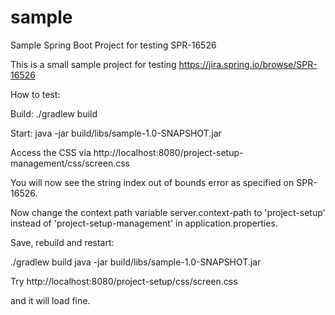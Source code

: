 # sample
Sample Spring Boot Project for testing SPR-16526

This is a small sample project for testing https://jira.spring.io/browse/SPR-16526

How to test:

Build:
./gradlew build

Start:
java -jar build/libs/sample-1.0-SNAPSHOT.jar

Access the CSS via 
http://localhost:8080/project-setup-management/css/screen.css

You will now see the string index out of bounds error as specified on SPR-16526.

Now change the context path variable server.context-path to 'project-setup' instead of 'project-setup-management' in application.properties.

Save, rebuild and restart:

./gradlew build
java -jar build/libs/sample-1.0-SNAPSHOT.jar

Try
http://localhost:8080/project-setup/css/screen.css

and it will load fine. 

